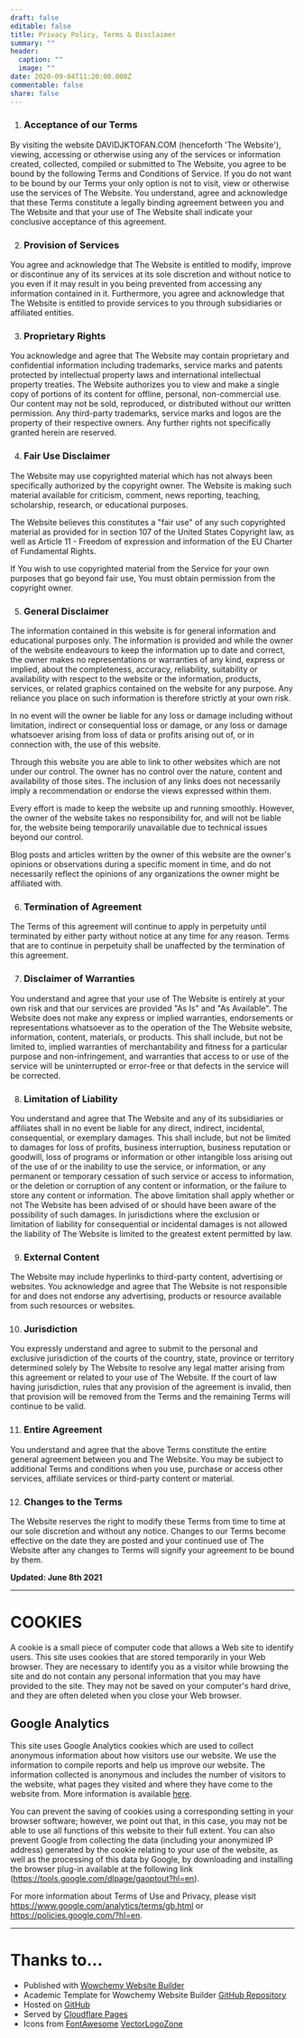 ```yaml
---
draft: false
editable: false
title: Privacy Policy, Terms & Disclaimer
summary: ""
header:
  caption: ""
  image: ""
date: 2020-09-04T11:20:00.000Z
commentable: false
share: false
---
```


1. ### **Acceptance of our Terms**

By visiting the website DAVIDJKTOFAN.COM (henceforth 'The Website'), viewing, accessing or otherwise using any of the services or information created, collected, compiled or submitted to The Website, you agree to be bound by the following Terms and Conditions of Service. If you do not want to be bound by our Terms your only option is not to visit, view or otherwise use the services of The Website. You understand, agree and acknowledge that these Terms constitute a legally binding agreement between you and The Website and that your use of The Website shall indicate your conclusive acceptance of this agreement.

2. ### **Provision of Services**

You agree and acknowledge that The Website is entitled to modify, improve or discontinue any of its services at its sole discretion and without notice to you even if it may result in you being prevented from accessing any information contained in it. Furthermore, you agree and acknowledge that The Website is entitled to provide services to you through subsidiaries or affiliated entities.

3. ### **Proprietary Rights**

You acknowledge and agree that The Website may contain proprietary and confidential information including trademarks, service marks and patents protected by intellectual property laws and international intellectual property treaties. The Website authorizes you to view and make a single copy of portions of its content for offline, personal, non-commercial use. Our content may not be sold, reproduced, or distributed without our written permission. Any third-party trademarks, service marks and logos are the property of their respective owners. Any further rights not specifically granted herein are reserved.

4. ### **Fair Use Disclaimer**

The Website may use copyrighted material which has not always been specifically authorized by the copyright owner. The Website is making such material available for criticism, comment, news reporting, teaching, scholarship, research, or educational purposes.

The Website believes this constitutes a "fair use" of any such copyrighted material as provided for in section 107 of the United States Copyright law, as well as Article 11 - Freedom of expression and information of the EU Charter of Fundamental Rights.

If You wish to use copyrighted material from the Service for your own purposes that go beyond fair use, You must obtain permission from the copyright owner.

5. ### **General Disclaimer**

The information contained in this website is for general information and educational purposes only. The information is provided and while the owner of the website endeavours to keep the information up to date and correct, the owner makes no representations or warranties of any kind, express or implied, about the completeness, accuracy, reliability, suitability or availability with respect to the website or the information, products, services, or related graphics contained on the website for any purpose. Any reliance you place on such information is therefore strictly at your own risk.

In no event will the owner be liable for any loss or damage including without limitation, indirect or consequential loss or damage, or any loss or damage whatsoever arising from loss of data or profits arising out of, or in connection with, the use of this website.

Through this website you are able to link to other websites which are not under our control. The owner has no control over the nature, content and availability of those sites. The inclusion of any links does not necessarily imply a recommendation or endorse the views expressed within them.​

Every effort is made to keep the website up and running smoothly. However, the owner of the website takes no responsibility for, and will not be liable for, the website being temporarily unavailable due to technical issues beyond our control.

Blog posts and articles written by the owner of this website are the owner's opinions or observations during a specific moment in time, and do not necessarily reflect the opinions of any organizations the owner might be affiliated with.

6. ### **Termination of Agreement**

The Terms of this agreement will continue to apply in perpetuity until terminated by either party without notice at any time for any reason. Terms that are to continue in perpetuity shall be unaffected by the termination of this agreement.

7. ### **Disclaimer of Warranties**

You understand and agree that your use of The Website is entirely at your own risk and that our services are provided "As Is" and "As Available". The Website does not make any express or implied warranties, endorsements or representations whatsoever as to the operation of the The Website website, information, content, materials, or products. This shall include, but not be limited to, implied warranties of merchantability and fitness for a particular purpose and non-infringement, and warranties that access to or use of the service will be uninterrupted or error-free or that defects in the service will be corrected.

8. ### **Limitation of Liability**

You understand and agree that The Website and any of its subsidiaries or affiliates shall in no event be liable for any direct, indirect, incidental, consequential, or exemplary damages. This shall include, but not be limited to damages for loss of profits, business interruption, business reputation or goodwill, loss of programs or information or other intangible loss arising out of the use of or the inability to use the service, or information, or any permanent or temporary cessation of such service or access to information, or the deletion or corruption of any content or information, or the failure to store any content or information. The above limitation shall apply whether or not The Website has been advised of or should have been aware of the possibility of such damages. In jurisdictions where the exclusion or limitation of liability for consequential or incidental damages is not allowed the liability of The Website is limited to the greatest extent permitted by law.

9. ### **External Content**

The Website may include hyperlinks to third-party content, advertising or websites. You acknowledge and agree that The Website is not responsible for and does not endorse any advertising, products or resource available from such resources or websites.

10. ### **Jurisdiction**

You expressly understand and agree to submit to the personal and exclusive jurisdiction of the courts of the country, state, province or territory determined solely by The Website to resolve any legal matter arising from this agreement or related to your use of The Website. If the court of law having jurisdiction, rules that any provision of the agreement is invalid, then that provision will be removed from the Terms and the remaining Terms will continue to be valid.​

11. ### **Entire Agreement**

You understand and agree that the above Terms constitute the entire general agreement between you and The Website. You may be subject to additional Terms and conditions when you use, purchase or access other services, affiliate services or third-party content or material.

12. ### **Changes to the Terms**

The Website reserves the right to modify these Terms from time to time at our sole discretion and without any notice. Changes to our Terms become effective on the date they are posted and your continued use of The Website after any changes to Terms will signify your agreement to be bound by them.​

**Updated:  June 8th 2021**

* * * * *

# COOKIES

A cookie is a small piece of computer code that allows a Web site to identify users. This site uses cookies that are stored temporarily in your Web browser. They are necessary to identify you as a visitor while browsing the site and do not contain any personal information that you may have provided to the site. They may not be saved on your computer's hard drive, and they are often deleted when you close your Web browser.

## Google Analytics

This site uses Google Analytics cookies which are used to collect anonymous information about how visitors use our website. We use the information to compile reports and help us improve our website. The information collected is anonymous and includes the number of visitors to the website, what pages they visited and where they have come to the website from. More information is available [here](https://developers.google.com/analytics/devguides/collection/analyticsjs/cookie-usage).

You can prevent the saving of cookies using a corresponding setting in your browser software; however, we point out that, in this case, you may not be able to use all functions of this website to their full extent. You can also prevent Google from collecting the data (including your anonymized IP address) generated by the cookie relating to your use of the website, as well as the processing of this data by Google, by downloading and installing the browser plug-in available at the following link (<https://tools.google.com/dlpage/gaoptout?hl=en>).

For more information about Terms of Use and Privacy, please visit <https://www.google.com/analytics/terms/gb.html> or <https://policies.google.com/?hl=en>.

* * * * *

# Thanks to...

- Published with [Wowchemy Website Builder](https://wowchemy.com/)
- Academic Template for Wowchemy Website Builder [GitHub Repository](https://github.com/wowchemy/starter-academic)
- Hosted on [GitHub](https://github.com/)
- Served by [Cloudflare Pages](https://pages.cloudflare.com/)
- Icons from [FontAwesome](https://fontawesome.com/) [VectorLogoZone](https://www.vectorlogo.zone/)
